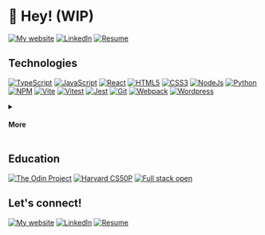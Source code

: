 # 👋 Hey! (WIP)
[![My website](https://img.shields.io/badge/website-005B8C?style=for-the-badge&logo=About.me&logoColor=white)](https://edwardcs.com)
[![LinkedIn](https://img.shields.io/badge/LinkedIn-0077B5?style=for-the-badge&logo=linkedin&logoColor=white)](https://www.linkedin.com/in/edwardsavin/)
[![Resume](https://img.shields.io/badge/RESUME-0A64BC?style=for-the-badge&logo=DocuSign&logoColor=white)](https://edwardcs.com)


## Technologies

[![TypeScript](https://img.shields.io/badge/TypeScript-353b41?style=for-the-badge&logo=typescript)](https://www.typescriptlang.org/)
[![JavaScript](https://img.shields.io/badge/JavaScript-353b41?style=for-the-badge&logo=javascript)](https://www.ecma-international.org/publications-and-standards/standards/ecma-262/)
[![React](https://img.shields.io/badge/React-353b41?style=for-the-badge&logo=react)](https://reactjs.org/)
[![HTML5](https://img.shields.io/badge/HTML5-353b41?style=for-the-badge&logo=html5)](https://html.spec.whatwg.org/)
[![CSS3](https://img.shields.io/badge/CSS3-353b41?style=for-the-badge&logo=css3&logoColor=blue)](www.w3.org/TR/CSS/#css)
[![NodeJs](https://img.shields.io/badge/Node.js-353b41?style=for-the-badge&logo=nodedotjs)](https://nodejs.org/en/)
[![Python](https://img.shields.io/badge/Python-353b41?style=for-the-badge&logo=python)](https://www.python.org/)
[![NPM](https://img.shields.io/badge/npm-353b41?style=for-the-badge&logo=npm)](https://www.npmjs.com/)
[![Vite](https://img.shields.io/badge/Vite-353b41?style=for-the-badge&logo=Vite)](https://vitejs.dev/)
[![Vitest](https://img.shields.io/badge/Vitest-353b41?style=for-the-badge&logo=Vitest)](https://vitest.dev/)
[![Jest](https://img.shields.io/badge/Jest-353b41?style=for-the-badge&logo=Jest)](https://jestjs.io/)
[![Git](https://img.shields.io/badge/GIT-353b41?style=for-the-badge&logo=git)](https://git-scm.com/)
[![Webpack](https://img.shields.io/badge/webpack-353b41?style=for-the-badge&logo=webpack)](https://webpack.js.org/)
[![Wordpress](https://img.shields.io/badge/Wordpress-353b41?style=for-the-badge&logo=wordpress)](https://wordpress.com/)

<details>
  <summary><h4>More</h3></summary>
  
  <h5>Code Editor</h5>
  
  [![VSCode](https://img.shields.io/badge/Visual_Studio_Code-0078D4?style=for-the-badge&logo=visual%20studio%20code&logoColor=white)](https://code.visualstudio.com/)
  [![Vim](https://img.shields.io/badge/Vim-019733?style=for-the-badge&logo=vim&logoColor=white)](https://www.vim.org/)
  [![Neovim](https://img.shields.io/badge/Neovim-57A143?style=for-the-badge&logo=neovim&logoColor=white)](https://neovim.io/)
  
  <h5>Terminal</h5>
  
  [![Powershell](https://img.shields.io/badge/powershell-5391FE?style=for-the-badge&logo=powershell&logoColor=white)](https://learn.microsoft.com/en-us/powershell/)
  [![Bash](https://img.shields.io/badge/GNU%20Bash-4EAA25?style=for-the-badge&logo=GNU%20Bash&logoColor=white)](https://www.gnu.org/software/bash/)
  
  <h5>OS</h5>
  
  [![Windows](https://img.shields.io/badge/Windows-0078D6?style=for-the-badge&logo=windows&logoColor=white)](https://www.microsoft.com/en-us/windows)
  [![Linux](https://img.shields.io/badge/Linux-FCC624?style=for-the-badge&logo=linux&logoColor=black)](https://www.linux.org/)
  
  <h5>Tools</h5>
  
  [![Firefox](https://img.shields.io/badge/Firefox-FF7139?style=for-the-badge&logo=Firefox-Browser&logoColor=white)](https://www.mozilla.org/en-US/firefox/new/)
  [![Google Chrome](https://img.shields.io/badge/Google%20Chrome-1da462?style=for-the-badge&logo=GoogleChrome&logoColor=white)](https://www.google.com/chrome/)
  [![Adobe Photoshop](https://img.shields.io/badge/Adobe%20Photoshop-31A8FF?style=for-the-badge&logo=Adobe%20Photoshop&logoColor=black)](https://www.google.com/chrome/)
  [![Adobe Premiere Pro](https://img.shields.io/badge/Adobe%20Premiere%20Pro-9999FF?style=for-the-badge&logo=Adobe%20Premiere%20Pro&logoColor=white)](https://www.adobe.com/products/premiere.html)
</details>

## Education
[![The Odin Project](https://img.shields.io/badge/THE%20ODIN%20PROJECT-cc9543?style=for-the-badge)](https://www.theodinproject.com/)
[![Harvard CS50P](https://img.shields.io/badge/HARVARD%20CS50P-A41034?style=for-the-badge)](https://pll.harvard.edu/course/cs50s-introduction-programming-python?delta=0)
[![Full stack open](https://img.shields.io/badge/FULL%20STACK%20OPEN-33332d?style=for-the-badge)](https://fullstackopen.com/en/)


## Let's connect!
[![My website](https://img.shields.io/badge/website-005B8C?style=for-the-badge&logo=About.me&logoColor=white)](https://edwardcs.com)
[![LinkedIn](https://img.shields.io/badge/LinkedIn-0077B5?style=for-the-badge&logo=linkedin&logoColor=white)](https://www.linkedin.com/in/edwardsavin/)
[![Resume](https://img.shields.io/badge/RESUME-0A64BC?style=for-the-badge&logo=DocuSign&logoColor=white)](https://edwardcs.com)
